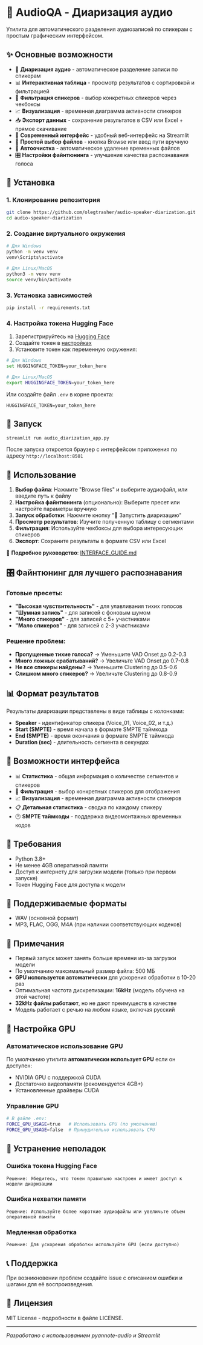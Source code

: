 # 🎵 AudioQA - Диаризация аудио

Утилита для автоматического разделения аудиозаписей по спикерам с простым графическим интерфейсом.

## ✨ Основные возможности

- 🎵 **Диаризация аудио** - автоматическое разделение записи по спикерам
- 📊 **Интерактивная таблица** - просмотр результатов с сортировкой и фильтрацией
- 🎯 **Фильтрация спикеров** - выбор конкретных спикеров через чекбоксы
- 📈 **Визуализация** - временная диаграмма активности спикеров
- 📥 **Экспорт данных** - сохранение результатов в CSV или Excel + прямое скачивание
- 🎨 **Современный интерфейс** - удобный веб-интерфейс на Streamlit
- 📁 **Простой выбор файлов** - кнопка Browse или ввод пути вручную
- 🧹 **Автоочистка** - автоматическое удаление временных файлов
- 🎛️ **Настройки файнтюнинга** - улучшение качества распознавания голоса

## 🔧 Установка

### 1. Клонирование репозитория
```bash
git clone https://github.com/olegtrasher/audio-speaker-diarization.git
cd audio-speaker-diarization
```

### 2. Создание виртуального окружения
```bash
# Для Windows
python -m venv venv
venv\Scripts\activate

# Для Linux/MacOS
python3 -m venv venv
source venv/bin/activate
```

### 3. Установка зависимостей
```bash
pip install -r requirements.txt
```

### 4. Настройка токена Hugging Face
1. Зарегистрируйтесь на [Hugging Face](https://huggingface.co/)
2. Создайте токен в [настройках](https://huggingface.co/settings/tokens)
3. Установите токен как переменную окружения:

```bash
# Для Windows
set HUGGINGFACE_TOKEN=your_token_here

# Для Linux/MacOS
export HUGGINGFACE_TOKEN=your_token_here
```

Или создайте файл `.env` в корне проекта:
```
HUGGINGFACE_TOKEN=your_token_here
```

## 🚀 Запуск

```bash
streamlit run audio_diarization_app.py
```

После запуска откроется браузер с интерфейсом приложения по адресу `http://localhost:8501`

## 🎯 Использование

1. **Выбор файла**: Нажмите "Browse files" и выберите аудиофайл, или введите путь к файлу
2. **Настройка файнтюнинга** (опционально): Выберите пресет или настройте параметры вручную
3. **Запуск обработки**: Нажмите кнопку "🚀 Запустить диаризацию"
4. **Просмотр результатов**: Изучите полученную таблицу с сегментами
5. **Фильтрация**: Используйте чекбоксы для выбора интересующих спикеров
6. **Экспорт**: Сохраните результаты в формате CSV или Excel

📖 **Подробное руководство**: [INTERFACE_GUIDE.md](INTERFACE_GUIDE.md)

## 🎛️ Файнтюнинг для лучшего распознавания

### Готовые пресеты:
- **"Высокая чувствительность"** - для улавливания тихих голосов
- **"Шумная запись"** - для записей с фоновым шумом  
- **"Много спикеров"** - для записей с 5+ участниками
- **"Мало спикеров"** - для записей с 2-3 участниками

### Решение проблем:
- **Пропущенные тихие голоса?** → Уменьшите VAD Onset до 0.2-0.3
- **Много ложных срабатываний?** → Увеличьте VAD Onset до 0.7-0.8
- **Не все спикеры найдены?** → Уменьшите Clustering до 0.5-0.6
- **Слишком много спикеров?** → Увеличьте Clustering до 0.8-0.9

## 📊 Формат результатов

Результаты диаризации представлены в виде таблицы с колонками:
- **Speaker** - идентификатор спикера (Voice_01, Voice_02, и т.д.)
- **Start (SMPTE)** - время начала в формате SMPTE таймкода
- **End (SMPTE)** - время окончания в формате SMPTE таймкода
- **Duration (sec)** - длительность сегмента в секундах

## 🎨 Возможности интерфейса

- 📊 **Статистика** - общая информация о количестве сегментов и спикеров
- 🎯 **Фильтрация** - выбор конкретных спикеров для отображения
- 📈 **Визуализация** - временная диаграмма активности спикеров
- 📋 **Детальная статистика** - сводка по каждому спикеру
- 🕐 **SMPTE таймкоды** - поддержка видеомонтажных временных кодов

## 🔧 Требования

- Python 3.8+
- Не менее 4GB оперативной памяти
- Доступ к интернету для загрузки модели (только при первом запуске)
- Токен Hugging Face для доступа к модели

## 🎵 Поддерживаемые форматы

- WAV (основной формат)
- MP3, FLAC, OGG, M4A (при наличии соответствующих кодеков)

## 📝 Примечания

- Первый запуск может занять больше времени из-за загрузки модели
- По умолчанию максимальный размер файла: 500 МБ
- **GPU используется автоматически** для ускорения обработки в 10-20 раз
- Оптимальная частота дискретизации: **16kHz** (модель обучена на этой частоте)
- **32kHz файлы работают**, но не дают преимуществ в качестве
- Модель работает с речью на любом языке, включая русский

## 🚀 Настройка GPU

### Автоматическое использование GPU
По умолчанию утилита **автоматически использует GPU** если он доступен:
- NVIDIA GPU с поддержкой CUDA
- Достаточно видеопамяти (рекомендуется 4GB+)
- Установленные драйверы CUDA

### Управление GPU
```bash
# В файле .env:
FORCE_GPU_USAGE=true   # Использовать GPU (по умолчанию)
FORCE_GPU_USAGE=false  # Принудительно использовать CPU
```

## 🔧 Устранение неполадок

### Ошибка токена Hugging Face
```
Решение: Убедитесь, что токен правильно настроен и имеет доступ к модели диаризации
```

### Ошибка нехватки памяти
```
Решение: Используйте более короткие аудиофайлы или увеличьте объем оперативной памяти
```

### Медленная обработка
```
Решение: Для ускорения обработки используйте GPU (если доступно)
```

## 📞 Поддержка

При возникновении проблем создайте issue с описанием ошибки и шагами для её воспроизведения.

## 📜 Лицензия

MIT License - подробности в файле LICENSE.

---

*Разработано с использованием pyannote-audio и Streamlit*
